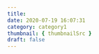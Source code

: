 ```yaml
---
title: 
date: 2020-07-19 16:07:31
category: category1
thumbnail: { thumbnailSrc }
draft: false
---
```


